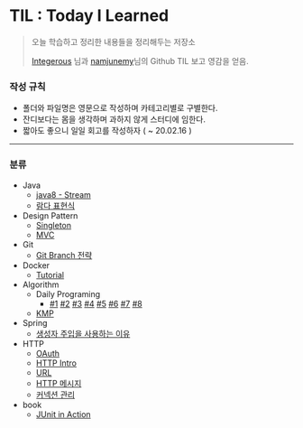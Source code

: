 # TIL : Today I Learned
> 오늘 학습하고 정리한 내용들을 정리해두는 저장소
>
> [Integerous](https://github.com/Integerous/TIL) 님과 [namjunemy](https://github.com/namjunemy/TIL)님의 Github TIL 보고 영감을 얻음.



### 작성 규칙

- 폴더와 파일명은 영문으로 작성하며 카테고리별로 구별한다.
- 잔디보다는 몸을 생각하며 과하지 않게 스터디에 임한다.
- 짧아도 좋으니 일일 회고를 작성하자 ( ~ 20.02.16 )

---

### 분류

- Java
  - [java8 - Stream](./Java/java8%20-%20Stream.md)
  - [람다 표현식](./Java/람다%20표현식.md)
- Design Pattern
  - [Singleton](./Design%20Pattern/싱글톤%20패턴.md)
  - [MVC](./Design%20Pattern/MVC.md)
- Git
  - [Git Branch 전략](./Git/Git%20Branch%20전략.md)
- Docker
  - [Tutorial](./Docker/Docker%20Tutorial.md)
- Algorithm
  - Daily Programing
    - [#1](./Algorithm/DailyProgramming/매일%20프로그래밍%20%231.md) [#2](./Algorithm/DailyProgramming/매일%20프로그래밍%20%232.md) [#3](./Algorithm/DailyProgramming/매일%20프로그래밍%20%233.md) [#4](./Algorithm/DailyProgramming/매일%20프로그래밍%20%234.md) [#5](./Algorithm/DailyProgramming/매일%20프로그래밍%20%235.md) [#6](./Algorithm/DailyProgramming/매일%20프로그래밍%20%236.md) [#7](./Algorithm/DailyProgramming/매일%20프로그래밍%20%237.md) [#8](./Algorithm/DailyProgramming/매일%20프로그래밍%20%238.md) 
  - [KMP](./Algorithm/KMP.md)
- Spring
  - [생성자 주입을 사용하는 이유](./Spring/생성자%20주입을%20사용하는%20이유.md)
- HTTP
  - [OAuth](./HTTP/OAuth2.0.md)
  - [HTTP Intro](./HTTP/HTTP_Intro.md)
  - [URL](./HTTP/URL.md)
  - [HTTP 메시지](./HTTP/HTTP%20메시지.md)
  - [커넥션 관리](./HTTP/커넥션%20관리.md)
- book
  - [JUnit in Action](./book/JUnit_in_Action.md)

